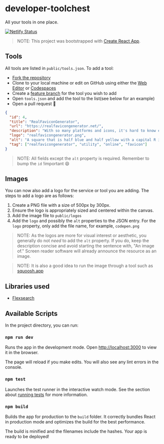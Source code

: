 # developer-toolchest

All your tools in one place.

[![Netlify Status](https://api.netlify.com/api/v1/badges/4dfb254f-61fb-449f-9583-4e19774de6e9/deploy-status)](https://app.netlify.com/sites/romantic-chandrasekhar-499964/deploys)

> NOTE: This project was bootstrapped with [Create React App](https://github.com/facebook/create-react-app).

## Tools

All tools are listed in `public/tools.json`. To add a tool:

- [Fork the repository](https://docs.github.com/en/get-started/quickstart/fork-a-repo)
- Clone to your local machine or edit on GitHub using either the [Web Editor](https://docs.github.com/en/codespaces/the-githubdev-web-based-editor) or [Codespaces](https://github.com/features/codespaces)
- Create a [feature branch](https://www.atlassian.com/git/tutorials/comparing-workflows/feature-branch-workflow) for the tool you wish to add
- Open `tools.json` and add the tool to the list(see below for an example)
- Open a pull request 🎉

```json
{
  "id": 4,
  "title": "RealFaviconGenerator",
  "url": "https://realfavicongenerator.net/",
  "description": "With so many platforms and icons, it's hard to know exactly what you should do. What are the dimensions of favicon.ico? How many Touch icons do I need? RealFaviconGenerator did the reseach and testing for you.",
  "logo": "realfavicongenerator.png",
  "alt": "A square that is half blue and half yellow with a capital R in the center",
  "tag": ["realfavicongenerator", "utility", "online", "favicon"]
}
```

> NOTE: All fields except the `alt` property is required. Remember to bump the `id` !important 😄

## Images

You can now also add a logo for the service or tool you are adding. The steps to add a logo are as follows:

1. Create a PNG file with a size of 500px by 300px.
2. Ensure the logo is appropriately sized and centered within the canvas.
3. Add the image file to `public/logos`
4. Add the `logo` and possibly the `alt` properties to the JSON entry. For the `logo` property, only add the file name, for example, `codepen.png`

> NOTE: As the logos are more for visual interest or aesthetic, you generally do not _need_ to add the `alt` property. If you do, keep the description concise and avoid starting the sentence with, "An image of." Screen reader software will already announce the resource as an image.

> NOTE: It is also a good idea to run the image through a tool such as [squoosh.app](https://squoosh.app/)

## Libraries used

- [Flexsearch](https://github.com/nextapps-de/flexsearch)

## Available Scripts

In the project directory, you can run:

### `npm run dev`

Runs the app in the development mode.
Open [http://localhost:3000](http://localhost:3000) to view it in the browser.

The page will reload if you make edits.
You will also see any lint errors in the console.

### `npm test`

Launches the test runner in the interactive watch mode.
See the section about [running tests](https://facebook.github.io/create-react-app/docs/running-tests) for more information.

### `npm build`

Builds the app for production to the `build` folder.
It correctly bundles React in production mode and optimizes the build for the best performance.

The build is minified and the filenames include the hashes.
Your app is ready to be deployed!
